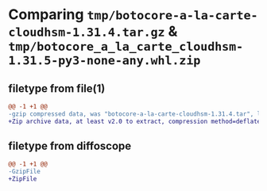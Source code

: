 # Comparing `tmp/botocore-a-la-carte-cloudhsm-1.31.4.tar.gz` & `tmp/botocore_a_la_carte_cloudhsm-1.31.5-py3-none-any.whl.zip`

## filetype from file(1)

```diff
@@ -1 +1 @@
-gzip compressed data, was "botocore-a-la-carte-cloudhsm-1.31.4.tar", last modified: Tue Jul 18 01:54:56 2023, max compression
+Zip archive data, at least v2.0 to extract, compression method=deflate
```

## filetype from diffoscope

```diff
@@ -1 +1 @@
-GzipFile
+ZipFile
```

